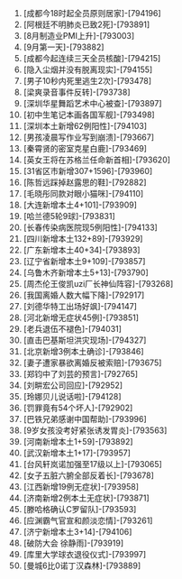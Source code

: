 
1. [成都今18时起全员原则居家]-[794196]
1. [阿根廷不明肺炎已致2死]-[793891]
1. [8月制造业PMI上升]-[793003]
1. [9月第一天]-[793882]
1. [成都今起连续三天全员核酸]-[794215]
1. [隐入尘烟并没有脱离现实]-[794155]
1. [男子10秒内死里逃生2次]-[793478]
1. [梁爽录音事件反转]-[793738]
1. [深圳华星舞蹈艺术中心被查]-[793897]
1. [初中生笔记本画各国军舰]-[793498]
1. [深圳本土新增62例阳性]-[794103]
1. [男孩凌晨写作业写到崩溃]-[793667]
1. [秦霄贤的密室克星白鹿]-[793469]
1. [英女王将在苏格兰任命新首相]-[793620]
1. [31省区市新增307+1596]-[793960]
1. [陈哲远踩掉赵露思的鞋]-[792882]
1. [毛晓彤同款对眼小猫咪]-[794110]
1. [大连新增本土4+101]-[793909]
1. [哈兰德5轮9球]-[793831]
1. [长春传染病医院现5例阳性]-[794133]
1. [四川新增本土132+89]-[793929]
1. [广东新增本土40+34]-[793893]
1. [辽宁省新增本土9+109]-[793857]
1. [乌鲁木齐新增本土5+13]-[793790]
1. [周杰伦王俊凯uzi厂长神仙阵容]-[793268]
1. [我国离婚人数大幅下降]-[792917]
1. [刘德华特工出场好飒]-[794147]
1. [河北新增无症状45例]-[793851]
1. [老兵退伍不褪色]-[794031]
1. [直击巴基斯坦洪灾现场]-[794327]
1. [北京新增3例本土确诊]-[793846]
1. [妻子遭家暴欲离婚反被索赔]-[793675]
1. [郑钧中了刘芸的预言]-[792765]
1. [刘畊宏公司回应]-[792952]
1. [玲娜贝儿说话啦]-[794128]
1. [罚罪竟有54个坏人]-[792902]
1. [巴铁兄弟感谢中国帮助]-[793996]
1. [9岁女孩没考好紧张诱发胃炎]-[793563]
1. [河南新增本土1+59]-[793892]
1. [武汉新增本土1+17]-[793957]
1. [台风轩岚诺加强至17级以上]-[793065]
1. [女子五脏六腑全部反着长]-[793678]
1. [江西新增19例无症状]-[793958]
1. [济南新增2例本土无症状]-[793871]
1. [滕哈格确认C罗留队]-[793593]
1. [应渊霸气官宣和颜淡恋情]-[793261]
1. [济宁新增本土3+14]-[794106]
1. [破防大会 徐静雨]-[793919]
1. [库里大学球衣退役仪式]-[793997]
1. [曼城6比0诺丁汉森林]-[793889]